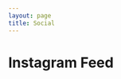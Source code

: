 ```yaml
---
layout: page
title: Social
---
```


# Instagram Feed

<div id="pixlee_container"></div><script type="text/javascript">window.PixleeAsyncInit = function() {Pixlee.init({apiKey:'ZuQjYOqB26gb0YSp38q'});Pixlee.addSimpleWidget({widgetId:'8409'});};</script><script src="//instafeed.assets.pixlee.com/assets/pixlee_widget_1_0_0.js"></script>

